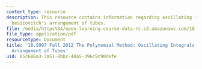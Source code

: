 ```yaml
---
content_type: resource
description: This resource contains information regarding oscillating integrals and
  besicovitch's arrangement of tubes.
file: /media/https%3A/open-learning-course-data-rc.s3.amazonaws.com/18-s997-the-polynomial-method-fall-2012/65c686a33a518bbc44a5396c9c90defe_MIT18_S997F12_lec31.pdf
file_type: application/pdf
resourcetype: Document
title: '18.S997 Fall 2012 The Polynomial Method: Oscillating Integrals and Besicovitch''s
  Arrangement of Tubes'
uid: 65c686a3-3a51-8bbc-44a5-396c9c90defe
---
```

